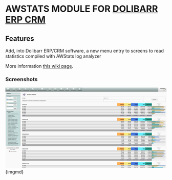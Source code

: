 # AWSTATS MODULE FOR <a href="https://www.dolibarr.org">DOLIBARR ERP CRM</a>

## Features
Add, into Dolibarr ERP/CRM software, a new menu entry to screens to read statistics compiled with AWStats log analyzer

More information <a href="https://wiki.dolibarr.org/index.php/Module_AWStats_EN" target="_new">this wiki page</a>.


### Screenshots

![Screenshot awstats](img/screen_shot_awstats_2.png?raw=true "AWStats"){imgmd}
